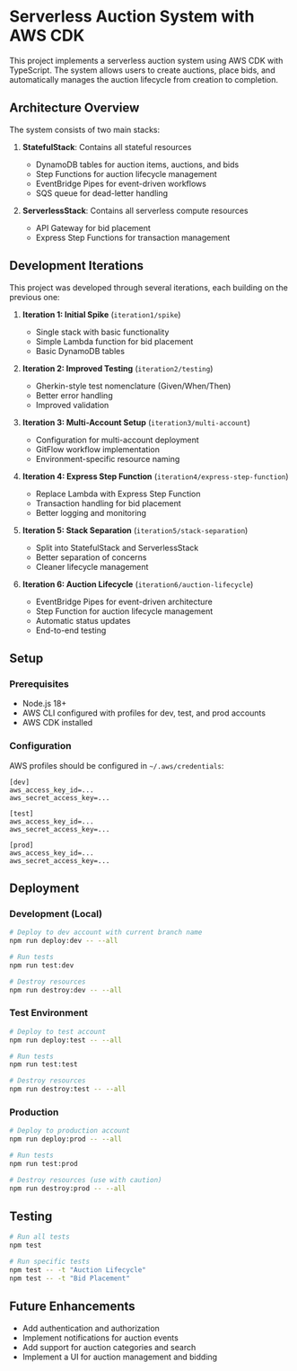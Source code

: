 # Serverless Auction System with AWS CDK

This project implements a serverless auction system using AWS CDK with TypeScript. The system allows users to create auctions, place bids, and automatically manages the auction lifecycle from creation to completion.

## Architecture Overview

The system consists of two main stacks:

1. **StatefulStack**: Contains all stateful resources
   - DynamoDB tables for auction items, auctions, and bids
   - Step Functions for auction lifecycle management
   - EventBridge Pipes for event-driven workflows
   - SQS queue for dead-letter handling

2. **ServerlessStack**: Contains all serverless compute resources
   - API Gateway for bid placement
   - Express Step Functions for transaction management

## Development Iterations

This project was developed through several iterations, each building on the previous one:

1. **Iteration 1: Initial Spike** (`iteration1/spike`)
   - Single stack with basic functionality
   - Simple Lambda function for bid placement
   - Basic DynamoDB tables

2. **Iteration 2: Improved Testing** (`iteration2/testing`)
   - Gherkin-style test nomenclature (Given/When/Then)
   - Better error handling
   - Improved validation

3. **Iteration 3: Multi-Account Setup** (`iteration3/multi-account`)
   - Configuration for multi-account deployment
   - GitFlow workflow implementation
   - Environment-specific resource naming

4. **Iteration 4: Express Step Function** (`iteration4/express-step-function`)
   - Replace Lambda with Express Step Function
   - Transaction handling for bid placement
   - Better logging and monitoring

5. **Iteration 5: Stack Separation** (`iteration5/stack-separation`)
   - Split into StatefulStack and ServerlessStack
   - Better separation of concerns
   - Cleaner lifecycle management

6. **Iteration 6: Auction Lifecycle** (`iteration6/auction-lifecycle`)
   - EventBridge Pipes for event-driven architecture
   - Step Function for auction lifecycle management
   - Automatic status updates
   - End-to-end testing

## Setup

### Prerequisites

- Node.js 18+
- AWS CLI configured with profiles for dev, test, and prod accounts
- AWS CDK installed

### Configuration

AWS profiles should be configured in `~/.aws/credentials`:

```
[dev]
aws_access_key_id=...
aws_secret_access_key=...

[test]
aws_access_key_id=...
aws_secret_access_key=...

[prod]
aws_access_key_id=...
aws_secret_access_key=...
```

## Deployment

### Development (Local)

```bash
# Deploy to dev account with current branch name
npm run deploy:dev -- --all

# Run tests
npm run test:dev

# Destroy resources
npm run destroy:dev -- --all
```

### Test Environment

```bash
# Deploy to test account
npm run deploy:test -- --all

# Run tests
npm run test:test

# Destroy resources
npm run destroy:test -- --all
```

### Production

```bash
# Deploy to production account
npm run deploy:prod -- --all

# Run tests
npm run test:prod

# Destroy resources (use with caution)
npm run destroy:prod -- --all
```

## Testing

```bash
# Run all tests
npm test

# Run specific tests
npm test -- -t "Auction Lifecycle"
npm test -- -t "Bid Placement"
```

## Future Enhancements

- Add authentication and authorization
- Implement notifications for auction events
- Add support for auction categories and search
- Implement a UI for auction management and bidding
